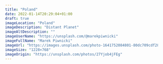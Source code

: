 ```yaml
---
title: "Poland"
date: 2022-01-14T20:29:04+01:00
draft: true
imageLocation: "Poland"
imageDescription: "Distant Planet"
imageAltDescription: ""
imageUserName: "https://unsplash.com/@marekpiwnicki"
imageFullName: "Marek Piwnicki"
imageUrl: "https://images.unsplash.com/photo-1641752084801-80dc709cdf28?ixlib=rb-1.2.1&ixid=MnwxMjA3fDB8MHxwaG90by1wYWdlfHx8fGVufDB8fHx8&auto=format&fit=crop&w=1228&q=80"
imageSize: "1228×768"
imageOrigin: "https://unsplash.com/photos/27Yjob4jFEg"
---
```

